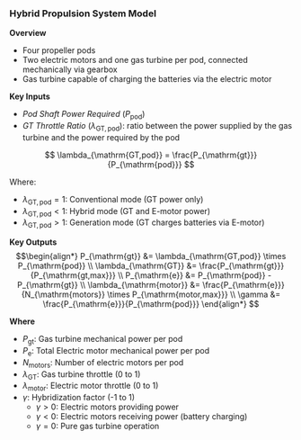 
### Hybrid Propulsion System Model

**Overview**
- Four propeller pods
- Two electric motors and one gas turbine per pod, connected mechanically via gearbox
- Gas turbine capable of charging the batteries via the electric motor

**Key Inputs**
- *Pod Shaft Power Required* ($P_{\mathrm{pod}}$)
- *GT Throttle Ratio* ($\lambda_{\mathrm{GT,pod}}$): ratio between the power supplied by the gas turbine and the power required by the pod

$$
\lambda_{\mathrm{GT,pod}} = \frac{P_{\mathrm{gt}}}{P_{\mathrm{pod}}}
$$

Where:
- $\lambda_{\mathrm{GT,pod}} = 1$: Conventional mode (GT power only)
- $\lambda_{\mathrm{GT,pod}} < 1$: Hybrid mode (GT and E-motor power)
- $\lambda_{\mathrm{GT,pod}} > 1$: Generation mode (GT charges batteries via E-motor)

**Key Outputs**
$$\begin{align*}
P_{\mathrm{gt}} &= \lambda_{\mathrm{GT,pod}} \times P_{\mathrm{pod}} \\
\lambda_{\mathrm{GT}} &= \frac{P_{\mathrm{gt}}}{P_{\mathrm{gt,max}}} \\
P_{\mathrm{e}} &= P_{\mathrm{pod}} - P_{\mathrm{gt}} \\
\lambda_{\mathrm{motor}} &= \frac{P_{\mathrm{e}}}{N_{\mathrm{motors}} \times P_{\mathrm{motor,max}}} \\
\gamma &= \frac{P_{\mathrm{e}}}{P_{\mathrm{pod}}}
\end{align*}
$$

**Where**
- $P_{\mathrm{gt}}$: Gas turbine mechanical power per pod
- $P_{\mathrm{e}}$: Total Electric motor mechanical power per pod
- $N_{\mathrm{motors}}$: Number of electric motors per pod
- $\lambda_{\mathrm{GT}}$: Gas turbine throttle (0 to 1)
- $\lambda_{\mathrm{motor}}$: Electric motor throttle (0 to 1)
- $\gamma$: Hybridization factor (-1 to 1)
  - $\gamma > 0$: Electric motors providing power
  - $\gamma < 0$: Electric motors receiving power (battery charging)
  - $\gamma = 0$: Pure gas turbine operation